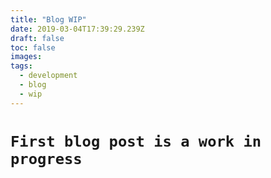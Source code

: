 ```yaml
---
title: "Blog WIP"
date: 2019-03-04T17:39:29.239Z
draft: false
toc: false
images:
tags:
  - development
  - blog
  - wip
---
```


# `First blog post is a work in progress`
